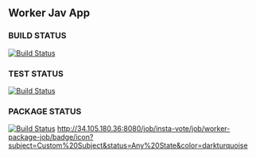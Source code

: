 ## Worker Jav App

  ### BUILD STATUS ###
  
  [![Build Status](http://34.105.180.36:8080/buildStatus/icon?job=insta-vote%2Fworker-build-job)](http://34.105.180.36:8080/job/insta-vote/job/worker-build-job/)

  ### TEST STATUS ###
  
  [![Build Status](http://34.105.180.36:8080/buildStatus/icon?job=insta-vote%2Fworker-test-job)](http://34.105.180.36:8080/job/insta-vote/job/worker-test-job/)
  
  ### PACKAGE STATUS ###
  
  [![Build Status](http://34.105.180.36:8080/buildStatus/icon?job=insta-vote%2Fworker-package-job)](http://34.105.180.36:8080/job/insta-vote/job/worker-package-job/)
  http://34.105.180.36:8080/job/insta-vote/job/worker-package-job/badge/icon?subject=Custom%20Subject&status=Any%20State&color=darkturquoise
